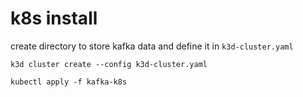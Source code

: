 # k8s install

create directory to store kafka data and define it in `k3d-cluster.yaml`

```
k3d cluster create --config k3d-cluster.yaml

kubectl apply -f kafka-k8s
```